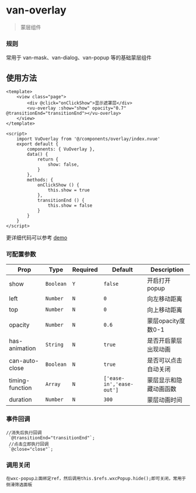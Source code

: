 # van-overlay 

 > 蒙层组件
 
### 规则
常用于 van-mask、van-dialog、van-popup 等的基础蒙层组件

## 使用方法

```vue
<template>
	<view class="page">
		<div @click="onClickShow">显示遮罩层</div>
		<vu-overlay :show="show" opacity="0.7" @transitionEnd="transitionEnd"></vu-overlay>
	</view>
</template>

<script>
	import VuOverlay from '@/components/overlay/index.nvue'
	export default {
		components: { VuOverlay },
		data() {
			return {
				show: false,
			}
		},
		methods: {
			onClickShow () {
				this.show = true
			},
			transitionEnd () {
				this.show = false
			}
		}
	}
</script>
```

更详细代码可以参考 [demo]()

### 可配置参数

| Prop | Type | Required | Default | Description |
|-------------|------------|--------|-----|-----|
| show | `Boolean` |`Y`|`false` | 开启打开popup  |
| left | `Number` | `N`|`0` | 向左移动距离|
| top | `Number` |`N`| `0` | 向上移动距离  |
| opacity | `Number` |`N`| `0.6` | 蒙层opacity度数0-1 |
| has-animation | `String` |`N`| `true` | 是否开启蒙层出现动画 |
| can-auto-close | `Boolean` |`N`| `true` | 是否可以点击自动关闭 |
| timing-function | `Array` |`N`| `['ease-in','ease-out']` | 蒙层显示和隐藏动画函数 |
| duration | `Number` |`N`| `300` | 蒙层动画时间 |

### 事件回调

```
//消失后执行回调
 `@transitionEnd="transitionEnd"`;
 //点击立即执行回调
 `@close="close"`;
```

### 调用关闭

```
在wxc-popup上面绑定ref，然后调用this.$refs.wxcPopup.hide();即可关闭，常用于侧滑筛选面板
```
